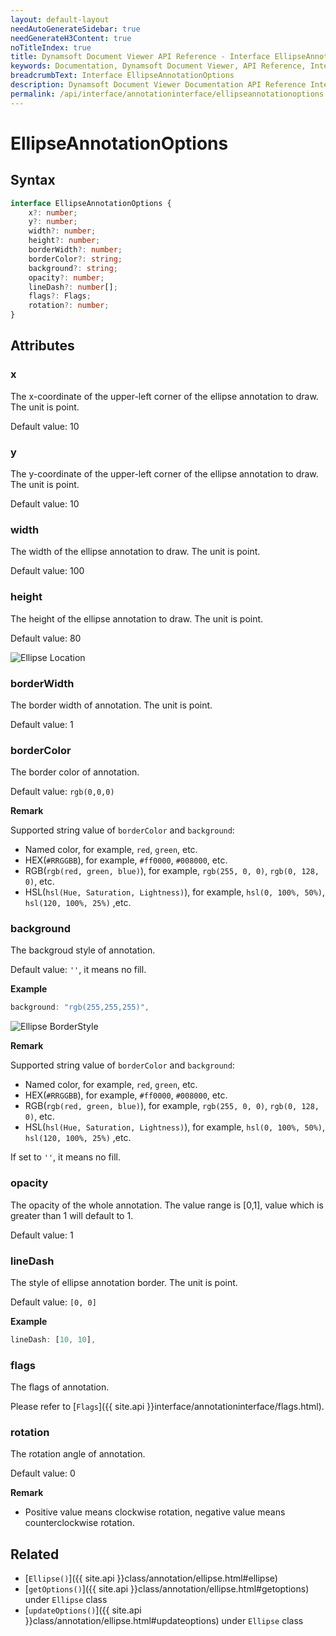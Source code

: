 ```yaml
---
layout: default-layout
needAutoGenerateSidebar: true
needGenerateH3Content: true
noTitleIndex: true
title: Dynamsoft Document Viewer API Reference - Interface EllipseAnnotationOptions
keywords: Documentation, Dynamsoft Document Viewer, API Reference, Interface EllipseAnnotationOptions
breadcrumbText: Interface EllipseAnnotationOptions
description: Dynamsoft Document Viewer Documentation API Reference Interface EllipseAnnotationOptions Page
permalink: /api/interface/annotationinterface/ellipseannotationoptions.html
---
```


# EllipseAnnotationOptions

## Syntax

```typescript
interface EllipseAnnotationOptions {
    x?: number;
    y?: number;
    width?: number;
    height?: number; 
    borderWidth?: number;
    borderColor?: string;
    background?: string;
    opacity?: number; 
    lineDash?: number[];
    flags?: Flags;
    rotation?: number;
}
```

## Attributes

### x

The x-coordinate of the upper-left corner of the ellipse annotation to draw. The unit is point.

Default value: 10

### y

The y-coordinate of the upper-left corner of the ellipse annotation to draw. The unit is point.

Default value: 10

### width

The width of the ellipse annotation to draw. The unit is point.

Default value: 100

### height

The height of the ellipse annotation to draw. The unit is point.

Default value: 80

![Ellipse Location](/assets/imgs/ellipselocation.png)

### borderWidth

The border width of annotation. The unit is point.

Default value: 1 

### borderColor

The border color of annotation.

Default value: `rgb(0,0,0)` 

**Remark**

Supported string value of `borderColor` and `background`: 
- Named color, for example, `red`, `green`, etc.
- HEX(`#RRGGBB`), for example, `#ff0000`, `#008000`, etc.
- RGB(`rgb(red, green, blue)`), for example, `rgb(255, 0, 0)`, `rgb(0, 128, 0)`, etc.
- HSL(`hsl(Hue, Saturation, Lightness)`), for example, `hsl(0, 100%, 50%)`, `hsl(120, 100%, 25%)` ,etc.

### background

The backgroud style of annotation.

Default value: `''`, it means no fill.

**Example**

```typescript
background: "rgb(255,255,255)", 
```

![Ellipse BorderStyle](/assets/imgs/ellipseborderstyle.png)

**Remark**

Supported string value of `borderColor` and `background`: 
- Named color, for example, `red`, `green`, etc.
- HEX(`#RRGGBB`), for example, `#ff0000`, `#008000`, etc.
- RGB(`rgb(red, green, blue)`), for example, `rgb(255, 0, 0)`, `rgb(0, 128, 0)`, etc.
- HSL(`hsl(Hue, Saturation, Lightness)`), for example, `hsl(0, 100%, 50%)`, `hsl(120, 100%, 25%)` ,etc.

If set to `''`, it means no fill.

### opacity

The opacity of the whole annotation. The value range is [0,1], value which is greater than 1 will default to 1. 

Default value: 1

### lineDash

The style of ellipse annotation border. The unit is point.

Default value: `[0, 0]`

**Example**

```typescript
lineDash: [10, 10], 
```
<!--
### author

The author of annotation.

Default value: `''`

### subject

The subject of annotation.

Default value: `''` -->

### flags

The flags of annotation. 

Please refer to [`Flags`]({{ site.api }}interface/annotationinterface/flags.html).

### rotation

The rotation angle of annotation.

Default value: 0

**Remark**

- Positive value means clockwise rotation, negative value means counterclockwise rotation.

## Related

- [`Ellipse()`]({{ site.api }}class/annotation/ellipse.html#ellipse)
- [`getOptions()`]({{ site.api }}class/annotation/ellipse.html#getoptions) under `Ellipse` class
- [`updateOptions()`]({{ site.api }}class/annotation/ellipse.html#updateoptions) under `Ellipse` class